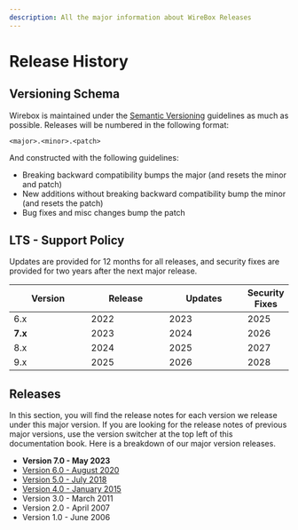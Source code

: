 ```yaml
---
description: All the major information about WireBox Releases
---
```


# Release History

## Versioning Schema

Wirebox is maintained under the [Semantic Versioning](http://semver.org) guidelines as much as possible. Releases will be numbered in the following format:

```
<major>.<minor>.<patch>
```

And constructed with the following guidelines:

* Breaking backward compatibility bumps the major (and resets the minor and patch)
* New additions without breaking backward compatibility bump the minor (and resets the patch)
* Bug fixes and misc changes bump the patch

## LTS - Support Policy

Updates are provided for 12 months for all releases, and security fixes are provided for two years after the next major release.

<table><thead><tr><th width="141">Version</th><th width="142">Release</th><th width="142">Updates</th><th>Security Fixes</th></tr></thead><tbody><tr><td>6.x</td><td>2022</td><td>2023</td><td>2025</td></tr><tr><td><strong>7.x</strong></td><td>2023</td><td>2024</td><td>2026</td></tr><tr><td>8.x</td><td>2024</td><td>2025</td><td>2027</td></tr><tr><td>9.x</td><td>2025</td><td>2026</td><td>2028</td></tr></tbody></table>

## Releases

In this section, you will find the release notes for each version we release under this major version. If you are looking for the release notes of previous major versions, use the version switcher at the top left of this documentation book. Here is a breakdown of our major version releases.

* **Version 7.0 - May 2023**
* [Version 6.0 - August 2020](https://wirebox.ortusbooks.com/v/6/)
* [Version 5.0 - July 2018](https://wirebox.ortusbooks.com/v/5)
* [Version 4.0 - January 2015](https://wirebox.ortusbooks.com/v/2/)
* Version 3.0 - March 2011
* Version 2.0 - April 2007
* Version 1.0 - June 2006

